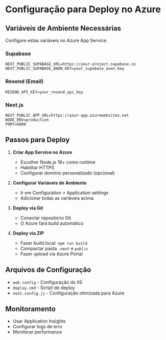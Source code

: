 # Configuração para Deploy no Azure

## Variáveis de Ambiente Necessárias

Configure estas variáveis no Azure App Service:

### Supabase
```
NEXT_PUBLIC_SUPABASE_URL=https://your-project.supabase.co
NEXT_PUBLIC_SUPABASE_ANON_KEY=your_supabase_anon_key
```

### Resend (Email)
```
RESEND_API_KEY=your_resend_api_key
```

### Next.js
```
NEXT_PUBLIC_APP_URL=https://your-app.azurewebsites.net
NODE_ENV=production
PORT=8080
```

## Passos para Deploy

1. **Criar App Service no Azure**
   - Escolher Node.js 18+ como runtime
   - Habilitar HTTPS
   - Configurar domínio personalizado (opcional)

2. **Configurar Variáveis de Ambiente**
   - Ir em Configuration > Application settings
   - Adicionar todas as variáveis acima

3. **Deploy via Git**
   - Conectar repositório Git
   - O Azure fará build automático

4. **Deploy via ZIP**
   - Fazer build local: `npm run build`
   - Compactar pasta `.next` e `public`
   - Fazer upload via Azure Portal

## Arquivos de Configuração

- `web.config` - Configuração do IIS
- `deploy.cmd` - Script de deploy
- `next.config.js` - Configuração otimizada para Azure

## Monitoramento

- Usar Application Insights
- Configurar logs de erro
- Monitorar performance
